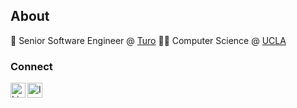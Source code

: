 ## About
🚙 Senior Software Engineer @ [Turo](https://www.turo.com)
👨‍💻 Computer Science @ [UCLA](https://www.ucla.edu)

### Connect
<html>
 <a href="https://in.linkedin.com/in/nwtsai">
  <img align="left" alt="LinkedIn" width="24px" src="https://github.com/piyushP7pravin/piyushP7pravin/blob/master/Linkedin.svg" />
 </a>
 <a href="https://www.instagram.com/nathantsai/">
   <img align="left" alt="Instagram" width="24px" src="https://github.com/piyushP7pravin/piyushP7pravin/blob/master/Instagram.svg" />
 </a>
</html>
